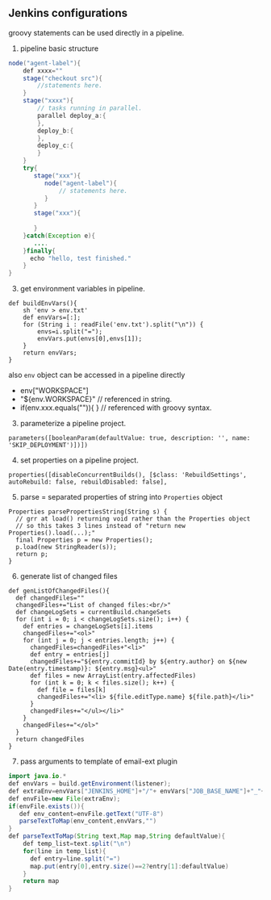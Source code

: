 Jenkins configurations
---
groovy statements can be used directly in a pipeline.
1. pipeline basic structure
```java
node("agent-label"){
    def xxxx=""
    stage("checkout src"){
        //statements here.
    }
    stage("xxxx"){
        // tasks running in parallel.
        parallel deploy_a:{
        },
        deploy_b:{
        },
        deploy_c:{
        }
    }
    try{
       stage("xxx"){
          node("agent-label"){
              // statements here.
          }
       }
       stage("xxx"){
       
       }
    }catch(Exception e){
       ....
    }finally{
      echo "hello, test finished."
    }
}
```
3. get environment variables in pipeline.
```
def buildEnvVars(){
    sh 'env > env.txt' 
    def envVars=[:];
    for (String i : readFile('env.txt').split("\n")) {
        envs=i.split("=");
        envVars.put(envs[0],envs[1]);
    }
    return envVars;   
}
```
also `env` object can be accessed in a pipeline directly
- env["WORKSPACE"]
- "${env.WORKSPACE}" // referenced in string.
- if(env.xxx.equals("")){ }  // referenced with groovy syntax.
3. parameterize a pipeline project.
```
parameters([booleanParam(defaultValue: true, description: '', name: 'SKIP_DEPLOYMENT')])])
```
4. set properties on a pipeline project.
```
properties([disableConcurrentBuilds(), [$class: 'RebuildSettings', autoRebuild: false, rebuildDisabled: false],
```
5. parse = separated properties of string into `Properties` object
```
Properties parsePropertiesString(String s) {
  // grr at load() returning void rather than the Properties object
  // so this takes 3 lines instead of "return new Properties().load(...);"
  final Properties p = new Properties();
  p.load(new StringReader(s));
  return p;
}
```
6. generate list of changed files
```
def genListOfChangedFiles(){
  def changedFiles=""
  changedFiles+="List of changed files:<br/>"
  def changeLogSets = currentBuild.changeSets
  for (int i = 0; i < changeLogSets.size(); i++) {
    def entries = changeLogSets[i].items
    changedFiles+="<ol>"
    for (int j = 0; j < entries.length; j++) {
      changedFiles=changedFiles+"<li>"
      def entry = entries[j]
      changedFiles+="${entry.commitId} by ${entry.author} on ${new Date(entry.timestamp)}: ${entry.msg}<ul>"
      def files = new ArrayList(entry.affectedFiles)
      for (int k = 0; k < files.size(); k++) {
        def file = files[k]
        changedFiles+="<li> ${file.editType.name} ${file.path}</li>"
      }
      changedFiles+="</ul></li>"
    }
    changedFiles+="</ol>"
  }
  return changedFiles
}
```
7. pass arguments to template of email-ext plugin
```java
import java.io.*
def envVars = build.getEnvironment(listener);
def extraEnv=envVars["JENKINS_HOME"]+"/"+ envVars["JOB_BASE_NAME"]+"_"+envVars["BUILD_NUMBER"]
def envFile=new File(extraEnv);
if(envFile.exists()){
   def env_content=envFile.getText("UTF-8")
   parseTextToMap(env_content,envVars,"")
}
def parseTextToMap(String text,Map map,String defaultValue){
    def temp_list=text.split("\n")
    for(line in temp_list){
      def entry=line.split("=")
      map.put(entry[0],entry.size()==2?entry[1]:defaultValue)
    }
    return map
}
```
